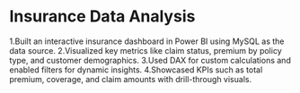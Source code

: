 # Insurance Data Analysis
1.Built an interactive insurance dashboard in Power BI using MySQL as the data source.
2.Visualized key metrics like claim status, premium by policy type, and customer demographics.
3.Used DAX for custom calculations and enabled filters for dynamic insights.
4.Showcased KPIs such as total premium, coverage, and claim amounts with drill-through visuals.
